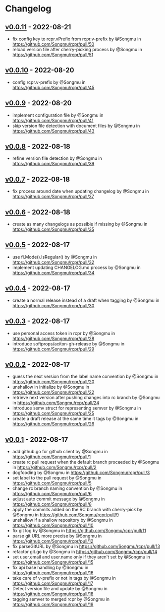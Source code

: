 # Changelog

## [v0.0.11](https://github.com/Songmu/rcpr/compare/v0.0.10...v0.0.11) - 2022-08-21
- fix config key to rcpr.vPrefix from rcpr.v-prefix by @Songmu in https://github.com/Songmu/rcpr/pull/50
- reload version file after cherry-picking process by @Songmu in https://github.com/Songmu/rcpr/pull/51

## [v0.0.10](https://github.com/Songmu/rcpr/compare/v0.0.9...v0.0.10) - 2022-08-20
- config rcpr.v-prefix by @Songmu in https://github.com/Songmu/rcpr/pull/45

## [v0.0.9](https://github.com/Songmu/rcpr/compare/v0.0.8...v0.0.9) - 2022-08-20
- implement configuration file by @Songmu in https://github.com/Songmu/rcpr/pull/41
- skip version file detection with document files by @Songmu in https://github.com/Songmu/rcpr/pull/43

## [v0.0.8](https://github.com/Songmu/rcpr/compare/v0.0.7...v0.0.8) - 2022-08-18
- refine version file detection by @Songmu in https://github.com/Songmu/rcpr/pull/39

## [v0.0.7](https://github.com/Songmu/rcpr/compare/v0.0.6...v0.0.7) - 2022-08-18
- fix process around date when updating changelog by @Songmu in https://github.com/Songmu/rcpr/pull/37

## [v0.0.6](https://github.com/Songmu/rcpr/compare/v0.0.5...v0.0.6) - 2022-08-18
- create as many changelogs as possible if missing by @Songmu in https://github.com/Songmu/rcpr/pull/35

## [v0.0.5](https://github.com/Songmu/rcpr/compare/v0.0.4...v0.0.5) - 2022-08-17
- use fi.Mode().IsRegular() by @Songmu in https://github.com/Songmu/rcpr/pull/32
- implement updating CHANGELOG.md process by @Songmu in https://github.com/Songmu/rcpr/pull/34

## [v0.0.4](https://github.com/Songmu/rcpr/compare/v0.0.3...v0.0.4) - 2022-08-17
- create a normal release instead of a draft when tagging by @Songmu in https://github.com/Songmu/rcpr/pull/30

## [v0.0.3](https://github.com/Songmu/rcpr/compare/v0.0.2...v0.0.3) - 2022-08-17
- use personal access token in rcpr by @Songmu in https://github.com/Songmu/rcpr/pull/28
- introduce softprops/aciton-gh-release by @Songmu in https://github.com/Songmu/rcpr/pull/29

## [v0.0.2](https://github.com/Songmu/rcpr/compare/v0.0.1...v0.0.2) - 2022-08-17
- guess the next version from the label name convention by @Songmu in https://github.com/Songmu/rcpr/pull/20
- unshallow in initialize by @Songmu in https://github.com/Songmu/rcpr/pull/22
- retrieve next version after pushing changes into rc branch by @Songmu in https://github.com/Songmu/rcpr/pull/24
- introduce semv struct for representing semver by @Songmu in https://github.com/Songmu/rcpr/pull/25
- create a draft release at the same time it tags by @Songmu in https://github.com/Songmu/rcpr/pull/26

## [v0.0.1](https://github.com/Songmu/rcpr/commits/v0.0.1) - 2022-08-17
- add github.go for github client by @Songmu in https://github.com/Songmu/rcpr/pull/1
- create rc pull request when the default branch proceeded by @Songmu in https://github.com/Songmu/rcpr/pull/2
- dogfooding by @Songmu in https://github.com/Songmu/rcpr/pull/3
- set label to the pull request by @Songmu in https://github.com/Songmu/rcpr/pull/5
- change rc branch naming convention by @Songmu in https://github.com/Songmu/rcpr/pull/6
- adjust auto commit message by @Songmu in https://github.com/Songmu/rcpr/pull/8
- apply the commits added on the RC branch with cherry-pick by @Songmu in https://github.com/Songmu/rcpr/pull/9
- unshallow if a shallow repository by @Songmu in https://github.com/Songmu/rcpr/pull/10
- fix git log by @Songmu in https://github.com/Songmu/rcpr/pull/11
- parse git URL more precise by @Songmu in https://github.com/Songmu/rcpr/pull/12
- fix parseGitURL by @Songmu in https://github.com/Songmu/rcpr/pull/13
- refactor git.go by @Songmu in https://github.com/Songmu/rcpr/pull/14
- set user.email and user.name only if they aren't set by @Songmu in https://github.com/Songmu/rcpr/pull/15
- fix api base handling by @Songmu in https://github.com/Songmu/rcpr/pull/16
- take care of v-prefix or not in tags by @Songmu in https://github.com/Songmu/rcpr/pull/17
- Detect version file and update by @Songmu in https://github.com/Songmu/rcpr/pull/18
- tagging semver to merged rcpr by @Songmu in https://github.com/Songmu/rcpr/pull/19

